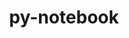 ---
title: "py-notebook"
layout: cache
categories: [package, develop-2025-03-09]
meta: {"compilers": ["gcc@=11.4.0", "oneapi@=2024.2.1"], "num_specs": 7, "num_specs_by_stack": {"e4s": 3, "e4s-neoverse-v2": 1, "e4s-oneapi": 3, "root": 7}, "oss": ["ubuntu22.04"], "platforms": ["linux"], "stacks": ["e4s", "e4s-neoverse-v2", "e4s-oneapi", "root"], "targets": ["neoverse_v2", "x86_64_v3"], "versions": ["6.4.12", "6.5.4"]}
spec_details: [{"compiler": "oneapi@=2024.2.1", "hash": "bx4qz2o5ovocquqtx6wtgadeturnhrfa", "os": "ubuntu22.04", "platform": "linux", "size": "-", "stacks": ["e4s-oneapi", "root"], "target": "x86_64_v3", "variants": ["build_system=python_pip"], "versions": ["6.5.4"]}, {"compiler": "gcc@=11.4.0", "hash": "hficdxlabyowpeotnghioa2e5fqanm4z", "os": "ubuntu22.04", "platform": "linux", "size": "-", "stacks": ["e4s", "root"], "target": "x86_64_v3", "variants": ["build_system=python_pip"], "versions": ["6.5.4"]}, {"compiler": "gcc@=11.4.0", "hash": "jt3f65snshk47ooqdw3k3srht445gal7", "os": "ubuntu22.04", "platform": "linux", "size": "-", "stacks": ["e4s", "root"], "target": "x86_64_v3", "variants": ["build_system=python_pip"], "versions": ["6.5.4"]}, {"compiler": "oneapi@=2024.2.1", "hash": "kialufgocniyd7lpkkkdtcet3tw3bmvr", "os": "ubuntu22.04", "platform": "linux", "size": "-", "stacks": ["e4s-oneapi", "root"], "target": "x86_64_v3", "variants": ["build_system=python_pip"], "versions": ["6.4.12"]}, {"compiler": "oneapi@=2024.2.1", "hash": "mc55cenudanz37f4jzuxfbrh4t7lrypc", "os": "ubuntu22.04", "platform": "linux", "size": "-", "stacks": ["e4s-oneapi", "root"], "target": "x86_64_v3", "variants": ["build_system=python_pip"], "versions": ["6.5.4"]}, {"compiler": "gcc@=11.4.0", "hash": "niujbvbl77r2ea5s55ik3jc56sycst2b", "os": "ubuntu22.04", "platform": "linux", "size": "-", "stacks": ["e4s", "root"], "target": "x86_64_v3", "variants": ["build_system=python_pip"], "versions": ["6.5.4"]}, {"compiler": "gcc@=11.4.0", "hash": "xibi5js3b2evj3vjpzauon5lnt3bbj4l", "os": "ubuntu22.04", "platform": "linux", "size": "-", "stacks": ["e4s-neoverse-v2", "root"], "target": "neoverse_v2", "variants": ["build_system=python_pip"], "versions": ["6.5.4"]}]
---